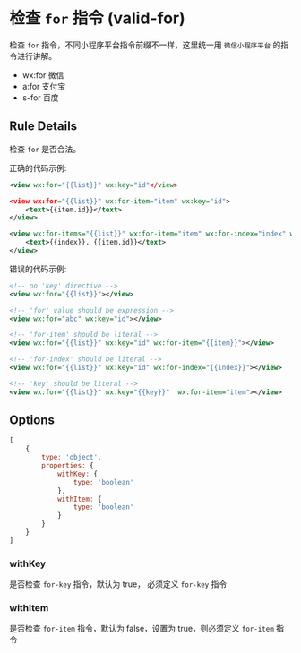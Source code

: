 # 检查 `for` 指令 (valid-for)

检查 `for` 指令，不同小程序平台指令前缀不一样，这里统一用 `微信小程序平台` 的指令进行讲解。

- wx:for 微信
- a:for 支付宝
- s-for 百度

## Rule Details

检查 `for` 是否合法。

正确的代码示例:

```xml
<view wx:for="{{list}}" wx:key="id"</view>

<view wx:for="{{list}}" wx:for-item="item" wx:key="id">
    <text>{{item.id}}</text>
</view>

<view wx:for-items="{{list}}" wx:for-item="item" wx:for-index="index" wx:key="id">
    <text>{{index}}. {{item.id}}</text>
</view>
```

错误的代码示例:

```xml
<!-- no 'key' directive -->
<view wx:for="{{list}}"></view>

<!-- 'for' value should be expression -->
<view wx:for="abc" wx:key="id"></view>

<!-- 'for-item' should be literal -->
<view wx:for="{{list}}" wx:key="id" wx:for-item="{{item}}"></view>

<!-- 'for-index' should be literal -->
<view wx:for="{{list}}" wx:key="id" wx:for-index="{{index}}"></view>

<!-- 'key' should be literal -->
<view wx:for="{{list}}" wx:key="{{key}}"  wx:for-item="item"></view>
```

## Options

```javascript
[
    {
        type: 'object',
        properties: {
            withKey: {
                type: 'boolean'
            },
            withItem: {
                type: 'boolean'
            }
        }
    }
]
```

### withKey

是否检查 `for-key` 指令，默认为 true， 必须定义 `for-key` 指令

### withItem

是否检查 `for-item` 指令，默认为 false，设置为 true，则必须定义 `for-item` 指令
